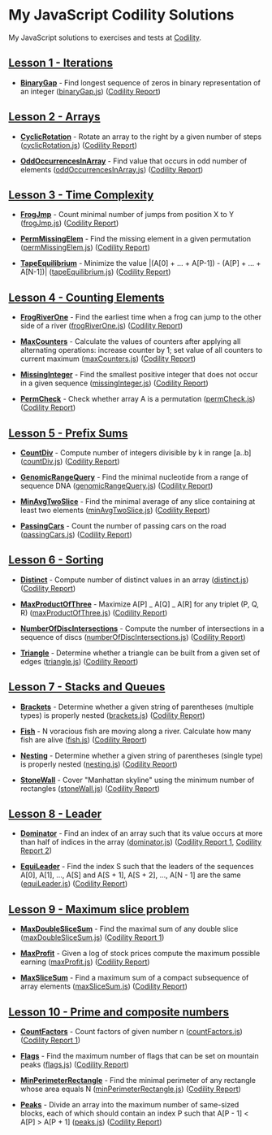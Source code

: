 # My JavaScript Codility Solutions

My JavaScript solutions to exercises and tests at [Codility](https://codility.com/programmers/lessons/).

## [Lesson 1 - Iterations](https://app.codility.com/programmers/lessons/1-iterations/)

- [**BinaryGap**](https://app.codility.com/programmers/lessons/1-iterations/binary_gap/) - Find longest sequence of zeros in binary representation of an integer ([binaryGap.js](./01-iterations/binaryGap.js)) ([Codility Report](https://app.codility.com/demo/results/trainingGJYAD9-MAD/))

## [Lesson 2 - Arrays](https://app.codility.com/programmers/lessons/2-arrays/)

- [**CyclicRotation**](https://app.codility.com/programmers/lessons/2-arrays/cyclic_rotation/) - Rotate an array to the right by a given number of steps ([cyclicRotation.js](./02-arrays/cyclicRotation.js)) ([Codility Report](https://app.codility.com/demo/results/trainingX6M4M6-QPE/))

- [**OddOccurrencesInArray**](https://app.codility.com/programmers/lessons/2-arrays/odd_occurrences_in_array/) - Find value that occurs in odd number of elements ([oddOccurrencesInArray.js](./02-arrays/cyclicRotation.js)) ([Codility Report](https://app.codility.com/demo/results/trainingFQSK8M-RG3/))

## [Lesson 3 - Time Complexity](https://app.codility.com/programmers/lessons/3-time_complexity/)

- [**FrogJmp**](https://app.codility.com/programmers/lessons/3-time_complexity/frog_jmp/) - Count minimal number of jumps from position X to Y ([frogJmp.js](./03-time-complexity/frogJmp.js)) ([Codility Report](https://app.codility.com/demo/results/trainingYPMZCR-8KN//))

- [**PermMissingElem**](https://app.codility.com/programmers/lessons/3-time_complexity/perm_missing_elem/) - Find the missing element in a given permutation ([permMissingElem.js](./03-time-complexity/permMissingElem.js)) ([Codility Report](https://app.codility.com/demo/results/trainingB498EH-6U9/))

- [**TapeEquilibrium**](https://app.codility.com/programmers/lessons/3-time_complexity/tape_equilibrium/) - Minimize the value |(A[0] + ... + A[P-1]) - (A[P] + ... + A[N-1])| ([tapeEquilibrium.js](./03-time-complexity/tapeEquilibrium.js)) ([Codility Report](https://app.codility.com/demo/results/trainingVUGJ4W-TRD/))

## [Lesson 4 - Counting Elements](https://app.codility.com/programmers/lessons/4-counting_elements/)

- [**FrogRiverOne**](https://app.codility.com/programmers/lessons/4-counting_elements/frog_river_one/) - Find the earliest time when a frog can jump to the other side of a river ([frogRiverOne.js](./04-counting-elements/frogRiverOne.js)) ([Codility Report](https://app.codility.com/demo/results/trainingCX3SCJ-7VM/))

- [**MaxCounters**](https://app.codility.com/programmers/lessons/4-counting_elements/max_counters/) - Calculate the values of counters after applying all alternating operations: increase counter by 1; set value of all counters to current maximum ([maxCounters.js](./04-counting-elements/maxCounters.js)) ([Codility Report](https://app.codility.com/demo/results/training25V3A5-5PA/))

- [**MissingInteger**](https://app.codility.com/programmers/lessons/4-counting_elements/missing_integer/) - Find the smallest positive integer that does not occur in a given sequence ([missingInteger.js](./04-counting-elements/missingInteger.js)) ([Codility Report](https://app.codility.com/demo/results/trainingJNN86R-V67/))

- [**PermCheck**](https://app.codility.com/programmers/lessons/4-counting_elements/perm_check/) - Check whether array A is a permutation ([permCheck.js](./04-counting-elements/permCheck.js)) ([Codility Report](https://app.codility.com/demo/results/training4PE5VF-PZH/))

## [Lesson 5 - Prefix Sums](https://app.codility.com/programmers/lessons/5-prefix_sums/)

- [**CountDiv**](https://app.codility.com/programmers/lessons/5-prefix_sums/count_div/) - Compute number of integers divisible by k in range [a..b] ([countDiv.js](./05-prefix-sums/countDiv.js)) ([Codility Report](https://app.codility.com/demo/results/trainingHXC6ZT-6KF/))

- [**GenomicRangeQuery**](https://app.codility.com/programmers/lessons/5-prefix_sums/genomic_range_query/) - Find the minimal nucleotide from a range of sequence DNA ([genomicRangeQuery.js](./05-prefix-sums/genomicRangeQuery.js)) ([Codility Report](https://app.codility.com/demo/results/trainingTGMMAN-FEN/))

- [**MinAvgTwoSlice**](https://app.codility.com/programmers/lessons/5-prefix_sums/min_avg_two_slice/) - Find the minimal average of any slice containing at least two elements ([minAvgTwoSlice.js](./05-prefix-sums/minAvgTwoSlice.js)) ([Codility Report](https://app.codility.com/demo/results/training38EMWX-DRJ/))

- [**PassingCars**](https://app.codility.com/programmers/lessons/5-prefix_sums/passing_cars/) - Count the number of passing cars on the road ([passingCars.js](./05-prefix-sums/passingCars.js)) ([Codility Report](https://app.codility.com/demo/results/trainingEV3WKJ-H2T/))

## [Lesson 6 - Sorting](https://app.codility.com/programmers/lessons/6-sorting/)

- [**Distinct**](https://app.codility.com/programmers/lessons/6-sorting/distinct/) - Compute number of distinct values in an array ([distinct.js](./06-sorting/distinct.js)) ([Codility Report](https://app.codility.com/demo/results/trainingRVCWPK-9WS/))

- [**MaxProductOfThree**](https://app.codility.com/programmers/lessons/6-sorting/max_product_of_three/) - Maximize A[P] _ A[Q] _ A[R] for any triplet (P, Q, R) ([maxProductOfThree.js](./06-sorting/maxProductOfThree.js)) ([Codility Report](https://app.codility.com/demo/results/training8RUW3M-RGZ/))

- [**NumberOfDiscIntersections**](https://app.codility.com/programmers/lessons/6-sorting/number_of_disc_intersections/) - Compute the number of intersections in a sequence of discs ([numberOfDiscIntersections.js](./06-sorting/numberOfDiscIntersections.js)) ([Codility Report](https://app.codility.com/demo/results/trainingVHCHHU-EDP/))

- [**Triangle**](https://app.codility.com/programmers/lessons/6-sorting/triangle/) - Determine whether a triangle can be built from a given set of edges ([triangle.js](./06-sorting/triangle.js)) ([Codility Report](https://app.codility.com/demo/results/training35MRMB-C9Q/))

## [Lesson 7 - Stacks and Queues](https://app.codility.com/programmers/lessons/7-stacks_and_queues/)

- [**Brackets**](https://app.codility.com/programmers/lessons/7-stacks_and_queues/brackets/) - Determine whether a given string of parentheses (multiple types) is properly nested ([brackets.js](./07-stacks-and-queues/brackets.js)) ([Codility Report](https://app.codility.com/demo/results/trainingRC3JDM-DZU/))

- [**Fish**](https://app.codility.com/programmers/lessons/7-stacks_and_queues/fish/) - N voracious fish are moving along a river. Calculate how many fish are alive ([fish.js](./07-stacks-and-queues/fish.js)) ([Codility Report](https://app.codility.com/demo/results/training5PYZPV-R4D/))

- [**Nesting**](https://app.codility.com/programmers/lessons/7-stacks_and_queues/nesting/) - Determine whether a given string of parentheses (single type) is properly nested ([nesting.js](./07-stacks-and-queues/nesting.js)) ([Codility Report](https://app.codility.com/demo/results/trainingSPCCTC-AUG/))

- [**StoneWall**](https://app.codility.com/programmers/lessons/7-stacks_and_queues/stone_wall/) - Cover "Manhattan skyline" using the minimum number of rectangles ([stoneWall.js](./07-stacks-and-queues/stoneWall.js)) ([Codility Report](https://app.codility.com/demo/results/training6QQDU3-GW5/))

## [Lesson 8 - Leader](https://app.codility.com/programmers/lessons/8-leader/)

- [**Dominator**](https://app.codility.com/programmers/lessons/8-leader/dominator/) - Find an index of an array such that its value occurs at more than half of indices in the array ([dominator.js](./08-leader/dominator.js)) ([Codility Report 1](https://app.codility.com/demo/results/trainingEQZT58-RM7/), [Codility Report 2](https://app.codility.com/demo/results/trainingP46Z4W-Q4J/))

- [**EquiLeader**](https://app.codility.com/programmers/lessons/8-leader/equi_leader/) - Find the index S such that the leaders of the sequences A[0], A[1], ..., A[S] and A[S + 1], A[S + 2], ..., A[N - 1] are the same ([equiLeader.js](./08-leader/equiLeader.js)) ([Codility Report](https://app.codility.com/demo/results/trainingVU9AJW-G2R/))

## [Lesson 9 - Maximum slice problem](https://app.codility.com/programmers/lessons/9-maximum_slice_problem/)

- [**MaxDoubleSliceSum**](https://app.codility.com/programmers/lessons/9-maximum_slice_problem/max_double_slice_sum/) - Find the maximal sum of any double slice ([maxDoubleSliceSum.js](./09-maximum-slice-problem/maxDoubleSliceSum.js)) ([Codility Report 1](https://app.codility.com/demo/results/trainingPTCD5K-5GX/))

- [**MaxProfit**](https://app.codility.com/programmers/lessons/9-maximum_slice_problem/max_profit/) - Given a log of stock prices compute the maximum possible earning ([maxProfit.js](./09-maximum-slice-problem/maxProfit.js)) ([Codility Report](https://app.codility.com/demo/results/training5FX399-H93/))

- [**MaxSliceSum**](https://app.codility.com/programmers/lessons/9-maximum_slice_problem/max_slice_sum/) - Find a maximum sum of a compact subsequence of array elements ([maxSliceSum.js](./09-maximum-slice-problem/maxSliceSum.js)) ([Codility Report](https://app.codility.com/demo/results/trainingZ4ER3E-CYD/))

## [Lesson 10 - Prime and composite numbers](https://app.codility.com/programmers/lessons/10-prime_and_composite_numbers/)

- [**CountFactors**](https://app.codility.com/programmers/lessons/10-prime_and_composite_numbers/count_factors/) - Count factors of given number n ([countFactors.js](./10-prime-and-composite-numbers/countFactors.js)) ([Codility Report 1](https://app.codility.com/demo/results/trainingKEK6WX-WZZ/))

- [**Flags**](https://app.codility.com/programmers/lessons/10-prime_and_composite_numbers/flags/) - Find the maximum number of flags that can be set on mountain peaks ([flags.js](./10-prime-and-composite-numbers/flags.js)) ([Codility Report](https://app.codility.com/demo/results/trainingQY5ASN-NEM/))

- [**MinPerimeterRectangle**](https://app.codility.com/programmers/lessons/10-prime_and_composite_numbers/min_perimeter_rectangle/) - Find the minimal perimeter of any rectangle whose area equals N ([minPerimeterRectangle.js](./10-prime-and-composite-numbers/minPerimeterRectangle.js)) ([Codility Report](https://app.codility.com/demo/results/trainingK5FC5Y-FSA/))

- [**Peaks**](https://app.codility.com/programmers/lessons/10-prime_and_composite_numbers/peaks/) - Divide an array into the maximum number of same-sized blocks, each of which should contain an index P such that A[P - 1] < A[P] > A[P + 1] ([peaks.js](./10-prime-and-composite-numbers/peaks.js)) ([Codility Report](https://app.codility.com/demo/results/trainingS3PZWP-4CQ/))
